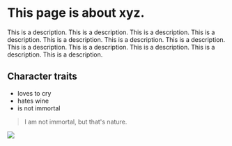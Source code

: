 # This page is about xyz.
This is a description. This is a description. This is a description. This is a description. This is a description. This is a description. This is a description. This is a description. This is a description. This is a description. This is a description. This is a description. 

## Character traits
* loves to cry
* hates wine
* is not immortal

> I am not immortal,
> but that's nature.

<img src="https://upload.wikimedia.org/wikipedia/commons/thumb/3/3a/Meyers_Zitrone_%28Citrus_%C3%97_meyeri%29_1.jpg/220px-Meyers_Zitrone_%28Citrus_%C3%97_meyeri%29_1.jpg"/>
